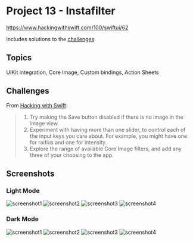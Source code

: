 # Project 13 - Instafilter

https://www.hackingwithswift.com/100/swiftui/62

Includes solutions to the [challenges](https://www.hackingwithswift.com/books/ios-swiftui/instafilter-wrap-up).

## Topics

UIKit integration, Core Image, Custom bindings, Action Sheets

## Challenges

From [Hacking with Swift](https://www.hackingwithswift.com/books/ios-swiftui/instafilter-wrap-up):

> 1. Try making the Save button disabled if there is no image in the image view.
> 2. Experiment with having more than one slider, to control each of the input keys you care about. For example, you might have one for radius and one for intensity.
> 3. Explore the range of available Core Image filters, and add any three of your choosing to the app.

## Screenshots

### Light Mode

![screenshot1](screenshots/light_01.png)
![screenshot2](screenshots/light_02.png)
![screenshot3](screenshots/light_03.png)
![screenshot4](screenshots/light_04.png)

### Dark Mode

![screenshot1](screenshots/dark_01.png)
![screenshot2](screenshots/dark_02.png)
![screenshot3](screenshots/dark_03.png)
![screenshot4](screenshots/dark_04.png)
